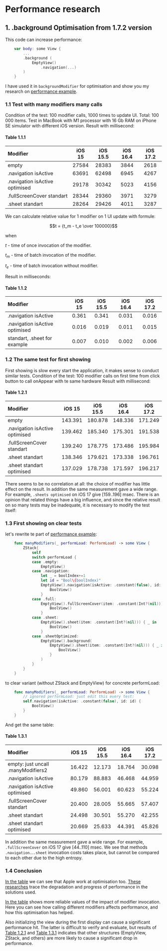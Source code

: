 #  Performance research

## 1. .background Optimisation from 1.7.2 version

This code can increase performance:
```swift
    var body: some View {
        ...
        .background (
            EmptyView()
                .navigation(...)
        )
    }
```
I have used it in `backgroundModifier` for optimisation and show you my research on [performance example](Example/NavigationExample/NavigationExample/Standard/PerformView.swift).

### 1.1 Test with many modifiers many calls

Condition of the test:
100 modifier calls, 1000 times to update UI. Total: 100 000 items.
Test in MacBook with M1 processor with 16 Gb RAM on iPhone SE simulator with different iOS version.
Result with millisecond:

#### Table 1.1.1
| Modifier                           | iOS 15    | iOS 15.5  | iOS 16.4  | iOS 17.2  |
| :--------------------------------- | :-------: | :-------: | :-------: | :-------: |
| empty                              | 27584     | 28383     | 3844      | 2618      |
| .navigation isActive               | 63691     | 62498     | 6945      | 4267      |
| .navigation isActive optimised     | 29178     | 30342     | 5023      | 4156      |
| .fullScreenCover standart          | 28344     | 29360     | 3971      | 3279      |
| .sheet standart                    | 28264     | 29426     | 4011      | 3287      |

We can calculate relative value for 1 modifier on 1 UI update with formule:

```math
t = {t_m - t_e \over 100000}
```
when

$t$ - time of once invocation of the modifier.

$t_m$ - time of batch invocation of the modifier.

$t_e$ - time of batch invocation without modifier.


Result in milliseconds:

#### Table 1.1.2
| Modifier                           | iOS 15    | iOS 15.5  | iOS 16.4  | iOS 17.2  |
| :--------------------------------- | :-------: | :-------: | :-------: | :-------: |
| .navigation isActive               | 0.361     | 0.341     | 0.031     | 0.016     |
| .navigation isActive optimised     | 0.016     | 0.019     | 0.011     | 0.015     |
| standart, .sheet for example       | 0.007     | 0.010     | 0.002     | 0.006     |

### 1.2 The same test for first showing

First showing is slow every start the application, it makes sense to conduct similar tests.
Condition of the test:
100 modifier calls on first time from click button to call onAppear with te same hardware
Result with millisecond:

#### Table 1.2.1
| Modifier                           | iOS 15    | iOS 15.5  | iOS 16.4  | iOS 17.2  |
| :--------------------------------- | :-------: | :-------: | :-------: | :-------: |
| empty                              | 143.391   | 180.878   | 148.336   | 171.249   |
| .navigation isActive optimised     | 139.462   | 185.340   | 175.301   | 191.538   |
| .fullScreenCover standart          | 139.240   | 178.775   | 173.486   | 195.984   |
| .sheet standart                    | 138.346   | 179.621   | 173.338   | 196.761   |
| .sheet standart optimised          | 137.029   | 178.738   | 171.597   | 196.217   |

There seems to be no correlation at all: the choice of modifier has little effect on the result.
In addition the same measurement gave a wide range. For example, `.sheets optimised` on iOS 17 give [159..196] msec.
There is an opinion that related things have a big influence, and since the relative result on so many tests may be inadequate, it is necessary to modify the test itself:

### 1.3 First showing on clear tests

let's rewrite te part of [performance example](Example/NavigationExample/NavigationExample/Standard/PerformView.swift):

```swift
    func manyModifiers(_ performLoad: PerformLoad) -> some View {
        ZStack{
            self
            switch performLoad {
            case .empty:
                EmptyView()
            case .navigation:
                let _ = boolIndex+=1
                let id = "Bool\(boolIndex)"
                EmptyView().navigation(isActive: .constant(false), id: id) {
                    BoolView()
                }
            case .full:
                EmptyView().fullScreenCover(item: .constant(Int?(nil))) { _ in
                    BoolView()
                }
            case .sheet:
                EmptyView().sheet(item: .constant(Int?(nil))) { _ in
                    BoolView()
                }
            case .sheetOptimized:
                EmptyView().background(
                    EmptyView().sheet(item: .constant(Int?(nil))) { _ in
                        BoolView()
                    }
                )
            }
        }
    }
```

to clear variant (without ZStack and EmptyView) for concrete performLoad:

```swift
    func manyModifiers(_ performLoad: PerformLoad) -> some View {
        // ignored performLoad: just edit this every test:
        self.navigation(isActive: .constant(false), id: id) {
            BoolView()
        }
    }
```

And get the same table:

#### Table 1.3.1
| Modifier                           | iOS 15    | iOS 15.5  | iOS 16.4  | iOS 17.2  |
| :--------------------------------- | :-------: | :-------: | :-------: | :-------: |
| empty: just uncall .manyModifiers2 | 16.422    | 12.173    | 18.764    | 30.098    |
| .navigation isActive               | 80.179    | 88.883    | 46.468    | 44.959    |
| .navigation isActive optimised     | 49.860    | 56.001    | 60.623    | 55.224    |
| .fullScreenCover standart          | 20.400    | 28.005    | 55.665    | 57.407    |
| .sheet standart                    | 24.498    | 30.501    | 55.270    | 42.255    |
| .sheet standart optimised          | 20.669    | 25.633    | 44.391    | 45.826    |

In addition the same measurement gave a wide range. For example, `.fullScreenCover` on iOS 17 give [44..110] msec.
We see that methods `.navigation`...`.sheet` invocation costs takes place, but cannot be compared to each other due to the high entropy.

### 1.4 Conclusion

[In the table](#table-111) we can see that Apple work at optimisation too. [These researches](#11-test-with-many-modifiers-many-calls) trace the degradation and progress of performance in the solutions used.

[In the table](#table-112) shows more reliable values of the impact of modifier invocation. Here you can see how calling different modifiers affects performance, and how this optimisation has helped.

Also initializing the view during the first display can cause a significant performance hit. The latter is difficult to verify and evaluate, but results of [Table 1.2.1](#table-121) and [Table 1.3.1](#table-131) indicates that other structures (EmptyView, ZStack, and others) are more likely to cause a significant drop in performance.


